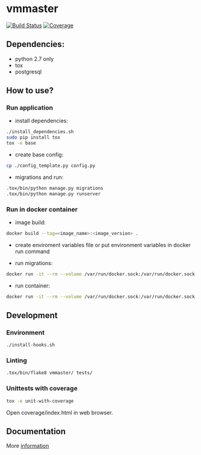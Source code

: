 # vmmaster
[![Build Status](https://travis-ci.org/2gis/vmmaster.svg?branch=master)](https://travis-ci.org/2gis/vmmaster)
[![Coverage](https://codecov.io/github/2gis/vmmaster/coverage.svg?branch=master)](https://codecov.io/github/2gis/vmmaster?branch=master)

## Dependencies:
+ python 2.7 only
+ tox
+ postgresql

## How to use?
### Run application

+ install dependencies:
```bash
./install_dependencies.sh
sudo pip install tox
tox -e base
```
+ create base config:
```bash
cp ./config_template.py config.py
```

+ migrations and run:
```bash
.tox/bin/python manage.py migrations
.tox/bin/python manage.py runserver
```

### Run in docker container

+ image build:
```bash
docker build --tag=<image_name>:<image_version> .
```

+ create enviroment variables file or put environment variables in docker run command

+ run migrations:
```bash
docker run -it --rm --volume /var/run/docker.sock:/var/run/docker.sock --privileged --net=host <image_name>:<images_version> python manage.py migrations
```

+ run container:
```bash
docker run -it --rm --volume /var/run/docker.sock:/var/run/docker.sock --privileged --net=host <image_name>:<images_version> python manage.py runserver
```

## Development

### Environment
```bash
./install-hooks.sh
```

### Linting
```bash
.tox/bin/flake8 vmmaster/ tests/
```


### Unittests with coverage
```bash
tox -e unit-with-coverage
```
Open coverage/index.html in web browser.


## Documentation
More [information](http://vmmaster.readthedocs.org)
